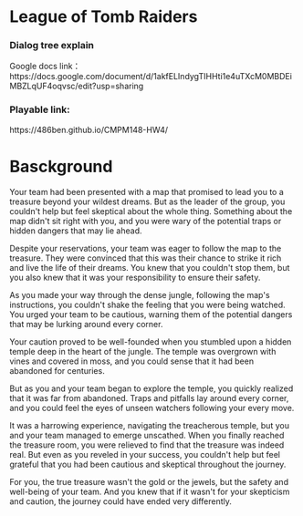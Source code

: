 <h1> League of Tomb Raiders</h1>

<h3>Dialog tree explain</h3>
Google docs link：https://docs.google.com/document/d/1akfELIndygTIHHti1e4uTXcM0MBDEiMBZLqUF4oqvsc/edit?usp=sharing

<h3>Playable link:</h3>
https://486ben.github.io/CMPM148-HW4/

<h1>Basckground</h1>

Your team had been presented with a map that promised to lead you to a treasure beyond your wildest dreams. But as the leader of the group, you couldn't help but feel skeptical about the whole thing. Something about the map didn't sit right with you, and you were wary of the potential traps or hidden dangers that may lie ahead.

Despite your reservations, your team was eager to follow the map to the treasure. They were convinced that this was their chance to strike it rich and live the life of their dreams. You knew that you couldn't stop them, but you also knew that it was your responsibility to ensure their safety.

As you made your way through the dense jungle, following the map's instructions, you couldn't shake the feeling that you were being watched. You urged your team to be cautious, warning them of the potential dangers that may be lurking around every corner.

Your caution proved to be well-founded when you stumbled upon a hidden temple deep in the heart of the jungle. The temple was overgrown with vines and covered in moss, and you could sense that it had been abandoned for centuries.

But as you and your team began to explore the temple, you quickly realized that it was far from abandoned. Traps and pitfalls lay around every corner, and you could feel the eyes of unseen watchers following your every move.

It was a harrowing experience, navigating the treacherous temple, but you and your team managed to emerge unscathed. When you finally reached the treasure room, you were relieved to find that the treasure was indeed real. But even as you reveled in your success, you couldn't help but feel grateful that you had been cautious and skeptical throughout the journey.

For you, the true treasure wasn't the gold or the jewels, but the safety and well-being of your team. And you knew that if it wasn't for your skepticism and caution, the journey could have ended very differently.

